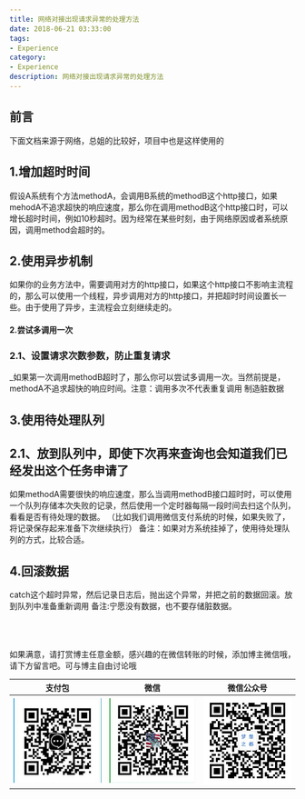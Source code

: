 ```yaml
---
title: 网络对接出现请求异常的处理方法
date: 2018-06-21 03:33:00
tags: 
- Experience
category: 
- Experience
description: 网络对接出现请求异常的处理方法
---
```

<!-- image url 
https://raw.githubusercontent.com/HealerJean/HealerJean.github.io/master/blogImages
　　首行缩进
<font color="red">  </font>
-->

## 前言

下面文档来源于网络，总姐的比较好，项目中也是这样使用的

## 1.增加超时时间
假设A系统有个方法methodA，会调用B系统的methodB这个http接口，如果mehodA不追求超快的响应速度，那么你在调用methodB这个http接口时，可以增长超时时间，例如10秒超时。因为经常在某些时刻，由于网络原因或者系统原因，调用method会超时的。
## 2.使用异步机制
如果你的业务方法中，需要调用对方的http接口，如果这个http接口不影响主流程的，那么可以使用一个线程，异步调用对方的http接口，并把超时时间设置长一些。由于使用了异步，主流程会立刻继续走的。
#### 2.尝试多调用一次
### 2.1、设置请求次数参数，防止重复请求
_如果第一次调用methodB超时了，那么你可以尝试多调用一次。当然前提是，methodA不追求超快的响应时间。注意：调用多次不代表重复调用 制造脏数据
## 3.使用待处理队列
## 2.1、放到队列中，即使下次再来查询也会知道我们已经发出这个任务申请了
如果methodA需要很快的响应速度，那么当调用methodB接口超时时，可以使用一个队列存储本次失败的记录，然后使用一个定时器每隔一段时间去扫这个队列，看看是否有待处理的数据。 （比如我们调用微信支付系统的时候，如果失败了，将记录保存起来准备下次继续执行） 备注：如果对方系统挂掉了，使用待处理队列的方式，比较合适。
## 4.回滚数据
catch这个超时异常，然后记录日志后，抛出这个异常，并把之前的数据回滚。放到队列中准备重新调用 备注:宁愿没有数据，也不要存储脏数据。






<br/><br/><br/>
如果满意，请打赏博主任意金额，感兴趣的在微信转账的时候，添加博主微信哦， 请下方留言吧。可与博主自由讨论哦

|支付包 | 微信|微信公众号|
|:-------:|:-------:|:------:|
|![支付宝](https://raw.githubusercontent.com/HealerJean/HealerJean.github.io/master/assets/img/tctip/alpay.jpg) | ![微信](https://raw.githubusercontent.com/HealerJean/HealerJean.github.io/master/assets/img/tctip/weixin.jpg)|![微信公众号](https://raw.githubusercontent.com/HealerJean/HealerJean.github.io/master/assets/img/my/qrcode_for_gh_a23c07a2da9e_258.jpg)|




<!-- Gitalk 评论 start  -->

<link rel="stylesheet" href="https://unpkg.com/gitalk/dist/gitalk.css">
<script src="https://unpkg.com/gitalk@latest/dist/gitalk.min.js"></script> 
<div id="gitalk-container"></div>    
 <script type="text/javascript">
    var gitalk = new Gitalk({
		clientID: `1d164cd85549874d0e3a`,
		clientSecret: `527c3d223d1e6608953e835b547061037d140355`,
		repo: `HealerJean.github.io`,
		owner: 'HealerJean',
		admin: ['HealerJean'],
		id: 'VpyLUjX2YRxvk2kS',
    });
    gitalk.render('gitalk-container');
</script> 

<!-- Gitalk end -->

